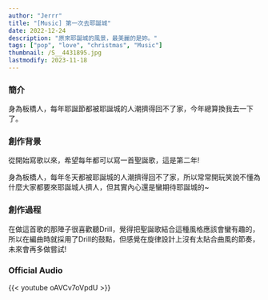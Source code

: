 ```yaml
---
author: "Jerrr"
title: "[Music] 第一次去耶誕城"
date: 2022-12-24
description: "原來耶誕城的風景，最美麗的是妳。"
tags: ["pop", "love", "christmas", "Music"]
thumbnail: /S__4431895.jpg
lastmodify: 2023-11-18
---
```


### 簡介
身為板橋人，每年耶誕節都被耶誕城的人潮擠得回不了家，今年總算換我去一下了。

### 創作背景
從開始寫歌以來，希望每年都可以寫一首聖誕歌，這是第二年!

身為板橋人，每年冬天都被耶誕城的人潮擠得回不了家，所以常常開玩笑說不懂為什麼大家都要來耶誕城人擠人，但其實內心還是蠻期待耶誕城的~

### 創作過程
在做這首歌的那陣子很喜歡聽Drill，覺得把聖誕歌結合這種風格應該會蠻有趣的，所以在編曲時就採用了Drill的鼓點，但感覺在旋律設計上沒有太貼合曲風的節奏，未來會再多做嘗試!


### Official Audio
{{< youtube oAVCv7oVpdU >}}
